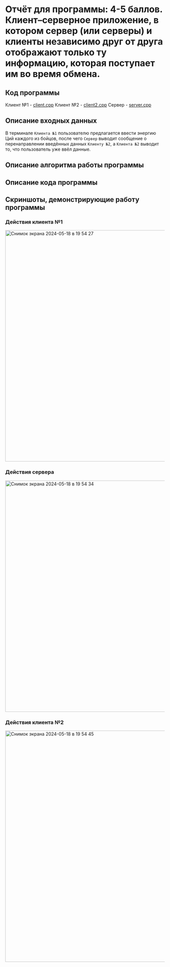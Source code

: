 # Отчёт для программы: 4-5 баллов. Клиент–серверное приложение, в котором сервер (или серверы) и клиенты независимо друг от друга отображают только ту информацию, которая поступает им во время обмена. 

## Код программы

Клиент №1 - [client.cpp](client.cpp)
Клиент №2 - [client2.cpp](client2.cpp)
Сервер - [server.cpp](server.cpp)

## Описание входных данных

В терминале `Клиента №1` пользователю предлагается ввести энергию Ций каждого из бойцов, после чего `Сервер` выводит сообщение о перенаправлении введённых данных `Клиенту №2`, а `Клиента №2` выводит то, что пользователь уже ввёл данные.

## Описание алгоритма работы программы



## Описание кода программы

## Скриншоты, демонстрирующие работу программы

### Действия клиента №1

<img width="730" alt="Снимок экрана 2024-05-18 в 19 54 27" src="https://github.com/flowykk/operating-sys-hse/assets/71427624/14defe63-f137-4d19-bfa2-338312677ac7">

### Действия сервера

<img width="730" alt="Снимок экрана 2024-05-18 в 19 54 34" src="https://github.com/flowykk/operating-sys-hse/assets/71427624/621a63ef-d448-49ce-bb0d-878ff7c2e6cf">

### Действия клиента №2

<img width="730" alt="Снимок экрана 2024-05-18 в 19 54 45" src="https://github.com/flowykk/operating-sys-hse/assets/71427624/9b4f2443-1e2f-415f-8b6d-a68c1c937e9d">
